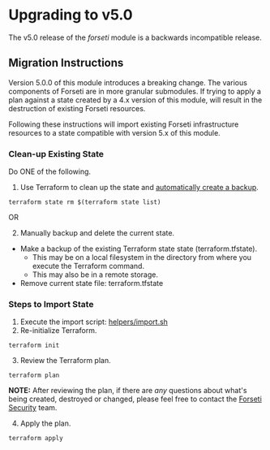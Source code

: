 # Upgrading to v5.0

The v5.0 release of the *forseti* module is a backwards incompatible
release.

## Migration Instructions

Version 5.0.0 of this module introduces a breaking change.  The various components of Forseti are in more granular submodules.  If trying to apply a plan against a state created by a 4.x version of this module, will result in the destruction of existing Forseti resources.

Following these instructions will import existing Forseti infrastructure resources to a state compatible with version 5.x of this module.

### Clean-up Existing State
Do ONE of the following.
1. Use Terraform to clean up the state and [automatically create a backup](https://www.terraform.io/docs/commands/state/index.html#backups).
```
terraform state rm $(terraform state list)
```
OR<br />

2. Manually backup and delete the current state.
  - Make a backup of the existing Terraform state state (terraform.tfstate).
    - This may be on a local filesystem in the directory from where you execute the Terraform command.
    - This may also be in a remote storage.
  - Remove current state file: terraform.tfstate

### Steps to Import State
1. Execute the import script: [helpers/import.sh](../helpers/import.sh)
2. Re-initialize Terraform. 
```
terraform init
```
3. Review the Terraform plan.
```
terraform plan
```
**NOTE:** After reviewing the plan, if there are *any* questions about what's being created, destroyed or changed, please feel free to contact the [Forseti Security](https://forsetisecurity.org/docs/latest/use/get-help.html) team.

4. Apply the plan.
```
terraform apply
```